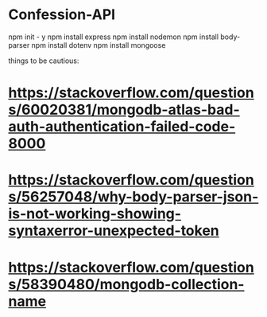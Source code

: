 # Confession-API

npm init - y
npm install express
npm install nodemon
npm install body-parser
npm install dotenv
npm install mongoose

things to be cautious:

# https://stackoverflow.com/questions/60020381/mongodb-atlas-bad-auth-authentication-failed-code-8000

# https://stackoverflow.com/questions/56257048/why-body-parser-json-is-not-working-showing-syntaxerror-unexpected-token

# https://stackoverflow.com/questions/58390480/mongodb-collection-name
